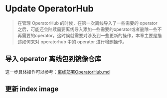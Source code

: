 # Update OperatorHub

> 在管理 OperatorHub 的时候，在第一次离线导入了一些需要的 operator 之后，可能还会陆续需要离线导入添加一些需要的operator或者删除一些不再需要的operator，这时候就需要对涉及到一些更新的操作，本章主要是描述如何来对 operatorhub 中的 operator 进行增删操作。



## 导入 operator 离线包到镜像仓库

这一步具体操作可以参考：[离线部署OperatorHub.md](../Deployment/离线部署OperatorHub.md)



##  更新 index image



